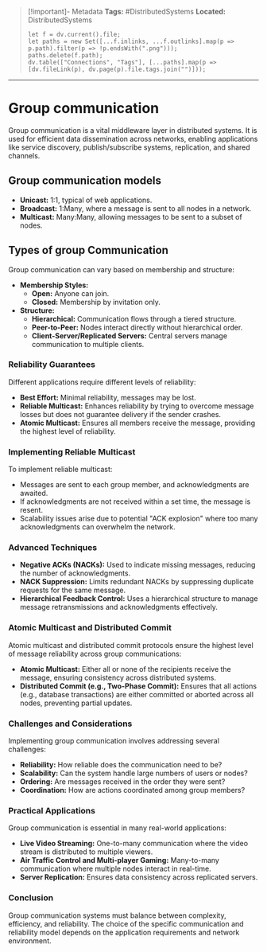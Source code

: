 > [!important]- Metadata
> **Tags:** #DistributedSystems 
> **Located:** DistributedSystems
> ```dataviewjs
> let f = dv.current().file;
> let paths = new Set([...f.inlinks, ...f.outlinks].map(p => p.path).filter(p => !p.endsWith(".png")));
> paths.delete(f.path);
> dv.table(["Connections", "Tags"], [...paths].map(p => [dv.fileLink(p), dv.page(p).file.tags.join("")]));
> ```

___
# Group communication
Group communication is a vital middleware layer in distributed systems. It is used for efficient data dissemination across networks, enabling applications like service discovery, publish/subscribe systems, replication, and shared channels.

## Group communication models
- **Unicast:** 1:1, typical of web applications.
- **Broadcast:** 1:Many, where a message is sent to all nodes in a network.
- **Multicast:** Many:Many, allowing messages to be sent to a subset of nodes.
## Types of group Communication

Group communication can vary based on membership and structure:

- **Membership Styles:**
    - **Open:** Anyone can join.
    - **Closed:** Membership by invitation only.
- **Structure:**
    - **Hierarchical:** Communication flows through a tiered structure.
    - **Peer-to-Peer:** Nodes interact directly without hierarchical order.
    - **Client-Server/Replicated Servers:** Central servers manage communication to multiple clients.

### Reliability Guarantees

Different applications require different levels of reliability:

- **Best Effort:** Minimal reliability, messages may be lost.
- **Reliable Multicast:** Enhances reliability by trying to overcome message losses but does not guarantee delivery if the sender crashes.
- **Atomic Multicast:** Ensures all members receive the message, providing the highest level of reliability.

### Implementing Reliable Multicast

To implement reliable multicast:

- Messages are sent to each group member, and acknowledgments are awaited.
- If acknowledgments are not received within a set time, the message is resent.
- Scalability issues arise due to potential "ACK explosion" where too many acknowledgments can overwhelm the network.

### Advanced Techniques

- **Negative ACKs (NACKs):** Used to indicate missing messages, reducing the number of acknowledgments.
- **NACK Suppression:** Limits redundant NACKs by suppressing duplicate requests for the same message.
- **Hierarchical Feedback Control:** Uses a hierarchical structure to manage message retransmissions and acknowledgments effectively.

### Atomic Multicast and Distributed Commit

Atomic multicast and distributed commit protocols ensure the highest level of message reliability across group communications:

- **Atomic Multicast:** Either all or none of the recipients receive the message, ensuring consistency across distributed systems.
- **Distributed Commit (e.g., Two-Phase Commit):** Ensures that all actions (e.g., database transactions) are either committed or aborted across all nodes, preventing partial updates.

### Challenges and Considerations

Implementing group communication involves addressing several challenges:

- **Reliability:** How reliable does the communication need to be?
- **Scalability:** Can the system handle large numbers of users or nodes?
- **Ordering:** Are messages received in the order they were sent?
- **Coordination:** How are actions coordinated among group members?

### Practical Applications

Group communication is essential in many real-world applications:

- **Live Video Streaming:** One-to-many communication where the video stream is distributed to multiple viewers.
- **Air Traffic Control and Multi-player Gaming:** Many-to-many communication where multiple nodes interact in real-time.
- **Server Replication:** Ensures data consistency across replicated servers.

### Conclusion

Group communication systems must balance between complexity, efficiency, and reliability. The choice of the specific communication and reliability model depends on the application requirements and network environment.